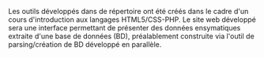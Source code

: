 
Les outils développés dans de répertoire ont été créés dans le cadre d'un cours d'introduction aux langages HTML5/CSS-PHP.
Le site web développé sera une interface permettant de présenter des données ensymatiques  extraite d'une base de données (BD), préalablement construite via l'outil de parsing/création de BD développé en parallèle.

